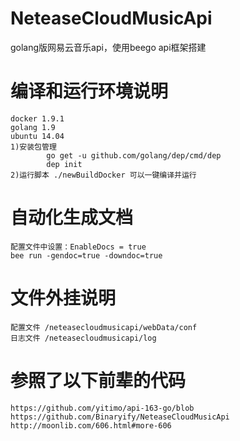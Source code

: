 # NeteaseCloudMusicApi
golang版网易云音乐api，使用beego api框架搭建

# 编译和运行环境说明
    docker 1.9.1
    golang 1.9
    ubuntu 14.04
    1)安装包管理
            go get -u github.com/golang/dep/cmd/dep
            dep init
    2)运行脚本 ./newBuildDocker 可以一键编译并运行

# 自动化生成文档
    配置文件中设置：EnableDocs = true
    bee run -gendoc=true -downdoc=true

# 文件外挂说明
    配置文件 /neteasecloudmusicapi/webData/conf
    日志文件 /neteasecloudmusicapi/log

# 参照了以下前辈的代码
    https://github.com/yitimo/api-163-go/blob
    https://github.com/Binaryify/NeteaseCloudMusicApi
    http://moonlib.com/606.html#more-606